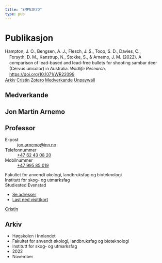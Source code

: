 ```yaml
---
title: "8MPNZK7D"
type: pub
---
```

<h1>Publikasjon</h1>
<article id="csl-bib-container-8MPNZK7D" class="csl-bib-container">
  <div class="csl-bib-body" style="line-height: 1.35; padding-left: 1em; text-indent:-1em;">
  <div class="csl-entry">Hampton, J. O., Bengsen, A. J., Flesch, J. S., Toop, S. D., Davies, C., Forsyth, D. M., Kanstrup, N., Stokke, S., &amp; Arnemo, J. M. (2022). A comparison of lead-based and lead-free bullets for shooting sambar deer (Cervus unicolor) in Australia. <i>Wildlife Research</i>. <a href="https://doi.org/10.1071/WR22099">https://doi.org/10.1071/WR22099</a></div>
</div>
  <div class="csl-bib-buttons">
    <a href="#taxonomy-article-8MPNZK7D" class="csl-bib-button">Arkiv</a>
    <a href alt="Cristin URL" class="csl-bib-button">Cristin</a>
    <a href alt="Zotero URL" class="csl-bib-button">Zotero</a>
    <a href="#contributors-article-8MPNZK7D" class="csl-bib-button">Medverkande</a>
    <a href="https://www.publish.csiro.au/wr/pdf/WR22099" class="csl-bib-button">Unpaywall</a>
  </div>
  <div id="csl-bib-meta-container-8MPNZK7D"></div>
</article>
<div id="csl-bib-meta-8MPNZK7D" class="csl-bib-meta">
  <article id="contributors-article-8MPNZK7D" class="contributors-article">
    <h1>Medverkande</h1>
    <div class="personas">
<div class="vrtx-hinn-person-card">
<div class="photo">
<i class="lar la-user-circle missing-person"></i>
</div>
<div class="info">
<hgroup><h1>Jon Martin Arnemo</h1>
<h2>Professor</h2>
</hgroup><dl>
<dt>E-post</dt>
<dd>
<a href="mailto:jon.arnemo@inn.no">jon.arnemo@inn.no</a>
</dd>
<dt>Telefonnummer</dt>
<dd><a href="tel:+4762430820">
+47 62 43 08 20
</a></dd>
<dt>Mobilnummer</dt>
<dd><a href="tel:+4799585019">
+47 995 85 019
</a></dd>
</dl>
<p>
Fakultet for anvendt økologi, landbruksfag og bioteknologi<br>
Institutt for skog- og utmarksfag<br>
Studiested Evenstad
</p>
<ul class="vrtx-hinn-links">
<li><a href="https://www.inn.no/finn-en-ansatt/jon-arnemo.html#vrtx-hinn-addresses">Se adresser</a></li>
<li><a href="https://www.inn.no/finn-en-ansatt/jon-arnemo.html?vrtx=vcf">Last ned visittkort</a></li>
</ul>
</div>
</div>
<a href="https://app.cristin.no/persons/show.jsf?id=328246" alt="Cristin URL" class="personas-cristin">Cristin</a>
</div>
  </article>
  <article id="taxonomy-article-8MPNZK7D" class="taxonomy-article">
    <h1>Arkiv</h1>
    <ul>
      <li>Høgskolen i Innlandet</li>
      <li>Fakultet for anvendt økologi, landbruksfag og bioteknologi</li>
      <li>Institutt for skog- og utmarksfag</li>
      <li>2022</li>
      <li>November</li>
    </ul>
  </article>
</div>
